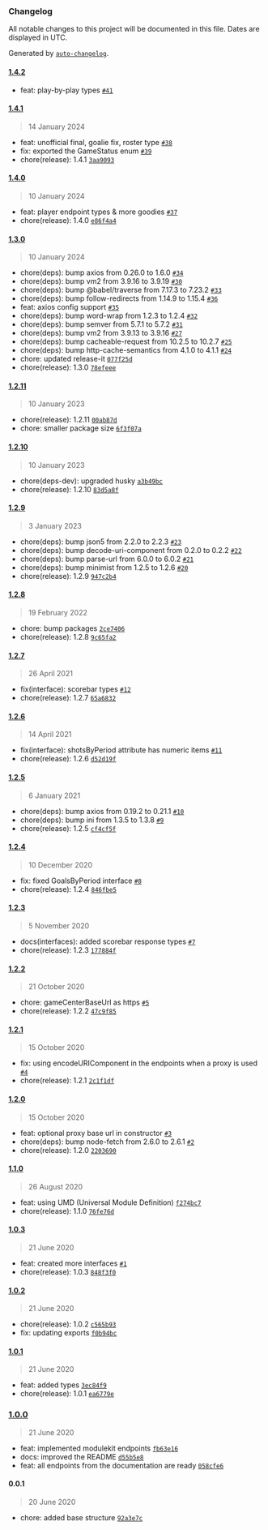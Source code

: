 ### Changelog

All notable changes to this project will be documented in this file. Dates are displayed in UTC.

Generated by [`auto-changelog`](https://github.com/CookPete/auto-changelog).

#### [1.4.2](https://github.com/jonathas/hockeytech/compare/1.4.1...1.4.2)

- feat: play-by-play types [`#41`](https://github.com/jonathas/hockeytech/pull/41)

#### [1.4.1](https://github.com/jonathas/hockeytech/compare/1.4.0...1.4.1)

> 14 January 2024

- feat: unofficial final, goalie fix, roster type [`#38`](https://github.com/jonathas/hockeytech/pull/38)
- fix: exported the GameStatus enum [`#39`](https://github.com/jonathas/hockeytech/pull/39)
- chore(release): 1.4.1 [`3aa9093`](https://github.com/jonathas/hockeytech/commit/3aa9093e952dd80c64759f2dcfbe1921ed21f0eb)

#### [1.4.0](https://github.com/jonathas/hockeytech/compare/1.3.0...1.4.0)

> 10 January 2024

- feat: player endpoint types & more goodies [`#37`](https://github.com/jonathas/hockeytech/pull/37)
- chore(release): 1.4.0 [`e86f4a4`](https://github.com/jonathas/hockeytech/commit/e86f4a42bd88a6f9c9106ffcc1071bb777fff029)

#### [1.3.0](https://github.com/jonathas/hockeytech/compare/1.2.11...1.3.0)

> 10 January 2024

- chore(deps): bump axios from 0.26.0 to 1.6.0 [`#34`](https://github.com/jonathas/hockeytech/pull/34)
- chore(deps): bump vm2 from 3.9.16 to 3.9.19 [`#30`](https://github.com/jonathas/hockeytech/pull/30)
- chore(deps): bump @babel/traverse from 7.17.3 to 7.23.2 [`#33`](https://github.com/jonathas/hockeytech/pull/33)
- chore(deps): bump follow-redirects from 1.14.9 to 1.15.4 [`#36`](https://github.com/jonathas/hockeytech/pull/36)
- feat: axios config support [`#35`](https://github.com/jonathas/hockeytech/pull/35)
- chore(deps): bump word-wrap from 1.2.3 to 1.2.4 [`#32`](https://github.com/jonathas/hockeytech/pull/32)
- chore(deps): bump semver from 5.7.1 to 5.7.2 [`#31`](https://github.com/jonathas/hockeytech/pull/31)
- chore(deps): bump vm2 from 3.9.13 to 3.9.16 [`#27`](https://github.com/jonathas/hockeytech/pull/27)
- chore(deps): bump cacheable-request from 10.2.5 to 10.2.7 [`#25`](https://github.com/jonathas/hockeytech/pull/25)
- chore(deps): bump http-cache-semantics from 4.1.0 to 4.1.1 [`#24`](https://github.com/jonathas/hockeytech/pull/24)
- chore: updated release-it [`077f25d`](https://github.com/jonathas/hockeytech/commit/077f25df2b074ff81cb786dea78415d22400e0c1)
- chore(release): 1.3.0 [`78efeee`](https://github.com/jonathas/hockeytech/commit/78efeeea99af077ca3442e6711ffe4d034a486f5)

#### [1.2.11](https://github.com/jonathas/hockeytech/compare/1.2.10...1.2.11)

> 10 January 2023

- chore(release): 1.2.11 [`00ab87d`](https://github.com/jonathas/hockeytech/commit/00ab87dd94b2d8aa85dc7ad619e18f321f4d4dd8)
- chore: smaller package size [`6f3f07a`](https://github.com/jonathas/hockeytech/commit/6f3f07a6c95886ba81c524f5c9a7a8ebf1e58e5e)

#### [1.2.10](https://github.com/jonathas/hockeytech/compare/1.2.9...1.2.10)

> 10 January 2023

- chore(deps-dev): upgraded husky [`a3b49bc`](https://github.com/jonathas/hockeytech/commit/a3b49bc28e3afe31816e56fd3a1f65691da79a62)
- chore(release): 1.2.10 [`83d5a8f`](https://github.com/jonathas/hockeytech/commit/83d5a8f2bfcdfb396b4add0bd289bb919b03d33f)

#### [1.2.9](https://github.com/jonathas/hockeytech/compare/1.2.8...1.2.9)

> 3 January 2023

- chore(deps): bump json5 from 2.2.0 to 2.2.3 [`#23`](https://github.com/jonathas/hockeytech/pull/23)
- chore(deps): bump decode-uri-component from 0.2.0 to 0.2.2 [`#22`](https://github.com/jonathas/hockeytech/pull/22)
- chore(deps): bump parse-url from 6.0.0 to 6.0.2 [`#21`](https://github.com/jonathas/hockeytech/pull/21)
- chore(deps): bump minimist from 1.2.5 to 1.2.6 [`#20`](https://github.com/jonathas/hockeytech/pull/20)
- chore(release): 1.2.9 [`947c2b4`](https://github.com/jonathas/hockeytech/commit/947c2b41ca8a1c9e74698cfd453d8eae0c61f891)

#### [1.2.8](https://github.com/jonathas/hockeytech/compare/1.2.7...1.2.8)

> 19 February 2022

- chore: bump packages [`2ce7406`](https://github.com/jonathas/hockeytech/commit/2ce7406e830dc9b54073980e64d6f3514ddfbacc)
- chore(release): 1.2.8 [`9c65fa2`](https://github.com/jonathas/hockeytech/commit/9c65fa21ba085b20fca3b2ef12fbc8410eb6e128)

#### [1.2.7](https://github.com/jonathas/hockeytech/compare/1.2.6...1.2.7)

> 26 April 2021

- fix(interface): scorebar types [`#12`](https://github.com/jonathas/hockeytech/pull/12)
- chore(release): 1.2.7 [`65a6832`](https://github.com/jonathas/hockeytech/commit/65a6832484a7beb032a06cf30be298e7f64290db)

#### [1.2.6](https://github.com/jonathas/hockeytech/compare/1.2.5...1.2.6)

> 14 April 2021

- fix(interface): shotsByPeriod attribute has numeric items [`#11`](https://github.com/jonathas/hockeytech/pull/11)
- chore(release): 1.2.6 [`d52d19f`](https://github.com/jonathas/hockeytech/commit/d52d19f60fac6fa7806f1443a323c51dfcc14cd2)

#### [1.2.5](https://github.com/jonathas/hockeytech/compare/1.2.4...1.2.5)

> 6 January 2021

- chore(deps): bump axios from 0.19.2 to 0.21.1 [`#10`](https://github.com/jonathas/hockeytech/pull/10)
- chore(deps): bump ini from 1.3.5 to 1.3.8 [`#9`](https://github.com/jonathas/hockeytech/pull/9)
- chore(release): 1.2.5 [`cf4cf5f`](https://github.com/jonathas/hockeytech/commit/cf4cf5f959f33da39923e54dc362d27917cc6668)

#### [1.2.4](https://github.com/jonathas/hockeytech/compare/1.2.3...1.2.4)

> 10 December 2020

- fix: fixed GoalsByPeriod interface [`#8`](https://github.com/jonathas/hockeytech/pull/8)
- chore(release): 1.2.4 [`846fbe5`](https://github.com/jonathas/hockeytech/commit/846fbe52102f7227754588abfa3c159a0905a93b)

#### [1.2.3](https://github.com/jonathas/hockeytech/compare/1.2.2...1.2.3)

> 5 November 2020

- docs(interfaces): added scorebar response types [`#7`](https://github.com/jonathas/hockeytech/pull/7)
- chore(release): 1.2.3 [`177884f`](https://github.com/jonathas/hockeytech/commit/177884fde7c55add410fc383c1089663e07e6ac4)

#### [1.2.2](https://github.com/jonathas/hockeytech/compare/1.2.1...1.2.2)

> 21 October 2020

- chore: gameCenterBaseUrl as https [`#5`](https://github.com/jonathas/hockeytech/pull/5)
- chore(release): 1.2.2 [`47c9f85`](https://github.com/jonathas/hockeytech/commit/47c9f8515ae59d11a339115ef19dd6f2b5f18ed2)

#### [1.2.1](https://github.com/jonathas/hockeytech/compare/1.2.0...1.2.1)

> 15 October 2020

- fix: using encodeURIComponent in the endpoints when a proxy is used [`#4`](https://github.com/jonathas/hockeytech/pull/4)
- chore(release): 1.2.1 [`2c1f1df`](https://github.com/jonathas/hockeytech/commit/2c1f1df389f49f7285a72332c0b749521d9fb2bb)

#### [1.2.0](https://github.com/jonathas/hockeytech/compare/1.1.0...1.2.0)

> 15 October 2020

- feat: optional proxy base url in constructor [`#3`](https://github.com/jonathas/hockeytech/pull/3)
- chore(deps): bump node-fetch from 2.6.0 to 2.6.1 [`#2`](https://github.com/jonathas/hockeytech/pull/2)
- chore(release): 1.2.0 [`2203690`](https://github.com/jonathas/hockeytech/commit/22036900754093c7db1c11d5e827ca4660367bf9)

#### [1.1.0](https://github.com/jonathas/hockeytech/compare/1.0.3...1.1.0)

> 26 August 2020

- feat: using UMD (Universal Module Definition) [`f274bc7`](https://github.com/jonathas/hockeytech/commit/f274bc73f7af99e9a1e43f0e8aa7050c4a69bf56)
- chore(release): 1.1.0 [`76fe76d`](https://github.com/jonathas/hockeytech/commit/76fe76dc52ed76fb71684fc936b38c01d5365c42)

#### [1.0.3](https://github.com/jonathas/hockeytech/compare/1.0.2...1.0.3)

> 21 June 2020

- feat: created more interfaces [`#1`](https://github.com/jonathas/hockeytech/pull/1)
- chore(release): 1.0.3 [`848f3f0`](https://github.com/jonathas/hockeytech/commit/848f3f0ad00ac840ad7efd00e3f7dc2d543b2587)

#### [1.0.2](https://github.com/jonathas/hockeytech/compare/1.0.1...1.0.2)

> 21 June 2020

- chore(release): 1.0.2 [`c565b93`](https://github.com/jonathas/hockeytech/commit/c565b934e10e60005b9348990d5475deced0a629)
- fix: updating exports [`f0b94bc`](https://github.com/jonathas/hockeytech/commit/f0b94bc6d93dbff242a4aab6c8f736e10bb57d8c)

#### [1.0.1](https://github.com/jonathas/hockeytech/compare/1.0.0...1.0.1)

> 21 June 2020

- feat: added types [`3ec84f9`](https://github.com/jonathas/hockeytech/commit/3ec84f9e39c92ad96220f1c7b6a88f2f06fb3942)
- chore(release): 1.0.1 [`ea6779e`](https://github.com/jonathas/hockeytech/commit/ea6779edce81b1d3e4f4aa6eeb3293f6b60678d3)

### [1.0.0](https://github.com/jonathas/hockeytech/compare/0.0.1...1.0.0)

> 21 June 2020

- feat: implemented modulekit endpoints [`fb63e16`](https://github.com/jonathas/hockeytech/commit/fb63e16d11f83604f04f5b2b85c7b48a5408dd9d)
- docs: improved the README [`d55b5e8`](https://github.com/jonathas/hockeytech/commit/d55b5e876fb111e8f5ccf37d29e6657be8f031b1)
- feat: all endpoints from the documentation are ready [`058cfe6`](https://github.com/jonathas/hockeytech/commit/058cfe6034f028b431ca8a2f44ce1dee0d395c27)

#### 0.0.1

> 20 June 2020

- chore: added base structure [`92a3e7c`](https://github.com/jonathas/hockeytech/commit/92a3e7cac2178e97cdc7476d404f8ed76b2cad97)
